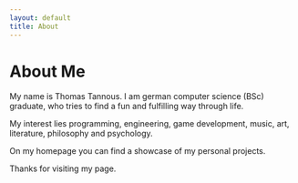 ```yaml
---
layout: default
title: About
---
```


# About Me

My name is Thomas Tannous.
I am german computer science (BSc) graduate, who tries to find a fun and fulfilling way
through life.

My interest lies programming, engineering, game development, music, art, literature, philosophy and psychology.

On my homepage you can find a showcase of my personal projects.

Thanks for visiting my page.

